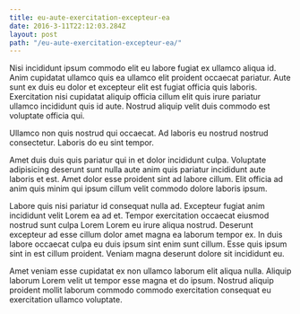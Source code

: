 ```yaml
---
title: eu-aute-exercitation-excepteur-ea
date: 2016-3-11T22:12:03.284Z
layout: post
path: "/eu-aute-exercitation-excepteur-ea/"
---
```


Nisi incididunt ipsum commodo elit eu labore fugiat ex ullamco aliqua id. Anim cupidatat ullamco quis ea ullamco elit proident occaecat pariatur. Aute sunt ex duis eu dolor et excepteur elit est fugiat officia quis laboris. Exercitation nisi cupidatat aliquip officia cillum elit quis irure pariatur ullamco incididunt quis id aute. Nostrud aliquip velit duis commodo est voluptate officia qui.

Ullamco non quis nostrud qui occaecat. Ad laboris eu nostrud nostrud consectetur. Laboris do eu sint tempor.

Amet duis duis quis pariatur qui in et dolor incididunt culpa. Voluptate adipisicing deserunt sunt nulla aute anim quis pariatur incididunt aute laboris et est. Amet dolor esse proident sint ad labore cillum. Elit officia ad anim quis minim qui ipsum cillum velit commodo dolore laboris ipsum.

Labore quis nisi pariatur id consequat nulla ad. Excepteur fugiat anim incididunt velit Lorem ea ad et. Tempor exercitation occaecat eiusmod nostrud sunt culpa Lorem Lorem eu irure aliqua nostrud. Deserunt excepteur ad esse cillum dolor amet magna ea laborum tempor ex. In duis labore occaecat culpa eu duis ipsum sint enim sunt cillum. Esse quis ipsum sint in est cillum proident. Veniam magna deserunt dolore sit incididunt eu.

Amet veniam esse cupidatat ex non ullamco laborum elit aliqua nulla. Aliquip laborum Lorem velit ut tempor esse magna et do ipsum. Nostrud aliquip proident mollit laborum commodo commodo exercitation consequat eu exercitation ullamco voluptate.